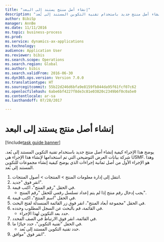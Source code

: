```yaml
--- 
title: "إنشاء أصل منتج يستند إلى البعد"
description: "يوضح هذا الإجراء كيفية إنشاء أصل منتج جديد باستخدام تقنية التكوين المستند إلى بُعد."
author: BibiSp
manager: AnnBe
ms.date: 11/11/2016
ms.topic: business-process
ms.prod: 
ms.service: dynamics-ax-applications
ms.technology: 
audience: Application User
ms.reviewer: bibis
ms.search.scope: Operations
ms.search.region: Global
ms.author: bibis
ms.search.validFrom: 2016-06-30
ms.dyn365.ops.version: Version 7.0.0
ms.translationtype: HT
ms.sourcegitcommit: 55b22d246d6bfa9e8159fb844da95f61fcf07c62
ms.openlocfilehash: 6abe6bf4227f8de3c81e03820c2349b6f0c0a5e0
ms.contentlocale: ar-sa
ms.lasthandoff: 07/28/2017

---
```

# <a name="create-a-dimension-based-product-master"></a>إنشاء أصل منتج يستند إلى البعد

[!include[task guide banner](../../includes/task-guide-banner.md)]

يوضح هذا الإجراء كيفية إنشاء أصل منتج جديد باستخدام تقنية التكوين المستند إلى بُعد. شركة بيانات العرض التوضيحي التي تم استخدامها لإنشاء هذا الإجراء هي USMF. وهذا هو الإجراء الأول من أصل ثمانية إجراءات الذي يوضح كيفية إنشاء مجموعات للتكوين المستند إلى بُعد.

1. ‏‫انتقل إلى إدارة معلومات المنتج‬ > المنتجات > أصول المنتجات‬‬.
2. انقر فوق "جديد".
3. في الحقل "رقم المنتج"، اكتب قيمة.
    * يجب إدخال رقم منتج إذا لم يتم إعداد تسلسل رقمي للحقل "رقم المنتج".  
4. في الحقل "اسم المنتج"، اكتب قيمة.
5. في الحقل "مجموعة أبعاد المنتج"، انقر فوق زر القائمة المنسدلة لفتح البحث.
6. في القائمة، قم بالبحث عن السجل المطلوب وحدده.
    * حدد بعد التكوين لهذا الإجراء.  
7. في القائمة، انقر فوق الارتباط في الصف المحدد.
8. في الحقل "تقنية التكوين"، حدد خيارًا ما.
    * حدد تقنية التكوين المستند إلى بُعد.  
9. انقر فوق "موافق".


